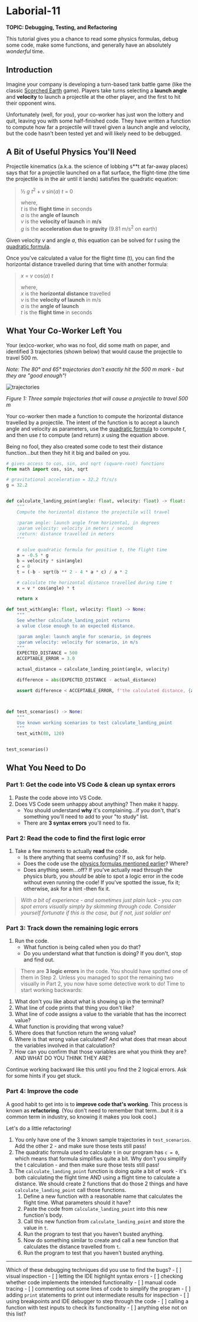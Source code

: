 # Laborial-11

**TOPIC: Debugging, Testing, and Refactoring**

This tutorial gives you a chance to read some physics formulas, debug some code, make some functions, and generally have an absolutely _wonderful_ time.

## Introduction

Imagine your company is developing a turn-based tank battle game (like the classic [Scorched Earth](https://en.wikipedia.org/wiki/Scorched_Earth_(video_game)) game). Players take turns selecting a **launch angle** and **velocity** to launch a projectile at the other player, and the first to hit their opponent wins.

Unfortunately (well, for _you_), your co-worker has just won the lottery and quit, leaving you with some half-finished code. They have written a function to compute how far a projectile will travel given a launch angle and velocity, but the code hasn't been tested yet and will likely need to be debugged. 

## A Bit of Useful Physics You'll Need

Projectile kinematics (a.k.a. the science of lobbing s**t at far-away places) says that for a projectile launched on a flat surface, the flight-time (the time the projectile is in the air until it lands) satisfies the quadratic equation:

> ½ *g t*<sup>2</sup> + *v* sin(*a*) *t* = 0
>  
> where,  <br>
> *t* is the **flight time** in seconds <br>
> *a* is the **angle of launch**  <br>
> *v* is the **velocity of launch** in **m/s**  <br>
> *g* is the **acceleration due to gravity** (9.81 m/s<sup>2</sup> on earth) 

Given velocity *v* and angle *a*, this equation can be solved for *t* using the [quadratic formula](https://en.wikipedia.org/wiki/Quadratic_formula).

Once you've calculated a value for the flight time (t), you can find the horizontal distance travelled during that time with another formula:

> *x* = *v* cos(*a*) *t*
> 
> where,  <br>
> *x* is the **horizontal distance** travelled  <br>
> *v* is the **velocity of launch** in m/s  <br>
> *a* is the **angle of launch**  <br>
> *t* is the **flight time** in seconds

## What Your Co-Worker Left You

Your (ex)co-worker, who was no fool, did some math on paper, and identified 3 trajectories (shown below) that would cause the projectile to travel 500 m.

_Note: The 80° and 65° trajectories don't exactly hit the 500 m mark - but they are "good enough"!_

![trajectories](images/trajectories.png)

*Figure 1: Three sample trajectories that will cause a projectile to travel 500 m*

Your co-worker then made a function to compute the horizontal distance travelled by a projectile. The intent of the function is to accept a launch angle and velocity as parameters, use the [quadratic formula](https://en.wikipedia.org/wiki/Quadratic_formula) to compute *t*, and then use *t* to compute (and return) *x* using the equation above.

Being no fool, they also created some code to test their distance function...but then they hit it big and bailed on you.

```python
# gives access to cos, sin, and sqrt (square-root) functions
from math import cos, sin, sqrt  

# gravitational acceleration = 32.2 ft/s/s
g = 32.2 


def calculate_landing_point(angle: float, velocity: float) -> float:
    """
    Compute the horizontal distance the projectile will travel

    :param angle: launch angle from horizontal, in degrees
    :param velocity: velocity in meters / second
    :return: distance travelled in meters
    """

    # solve quadratic formula for positive t, the flight time
    a = -0.5 * g
    b = velocity * sin(angle)
    c = 0
    t = (-b - sqrt(b ** 2 - 4 * a * c) / a * 2

    # calculate the horizontal distance travelled during time t
    x = v * cos(angle) * t

    return x

def test_with(angle: float, velocity: float) -> None:
    """
    See whether calculate_landing_point returns
    a value close enough to an expected distance.

    :param angle: launch angle for scenario, in degrees
    :param velocity: velocity for scenario, in m/s
    """
    EXPECTED_DISTANCE = 500
    ACCEPTABLE_ERROR = 3.0

    actual_distance = calculate_landing_point(angle, velocity)

    difference = abs(EXPECTED_DISTANCE - actual_distance)

    assert difference < ACCEPTABLE_ERROR, f'the calculated distance, {actual_distance:.1f} m, is not close enough to 500 m'



def test_scenarios() -> None:
    """
    Use known working scenarios to test calculate_landing_point
    """
    test_with(80, 120)


test_scenarios()
```




## What You Need to Do

### Part 1: Get the code into VS Code & clean up syntax errors

1. Paste the code above into VS Code.
2. Does VS Code seem unhappy about anything? Then make it happy.
   - You should understand **why** it's complaining...if you don't, that's something you'll need to add to your "to study" list.
   - There are **3 syntax errors** you'll need to fix.

### Part 2: Read the code to find the first logic error

1. Take a few moments to actually **read** the code. 
    - Is there anything that seems confusing? If so, ask for help.
    - Does the code use the [physics formulas mentioned earlier](#a-bit-of-useful-physics-youll-need)? Where?
    - Does anything seem...off? If you've actually read through the physics blurb, you _should_ be able to spot a logic error in the code without even running the code! If you've spotted the issue, fix it; otherwise, ask for a hint -then fix it.

> _With a bit of experience - and sometimes just plain luck - you can spot errors visually simply by skimming through code. Consider yourself fortunate if this is the case, but if not, just soldier on!_

### Part 3: Track down the remaining logic errors

1. Run the code. 
   - What function is being called when you do that? 
   - Do you understand what that function is doing? If you don't, stop and find out.
   
> There are **3 logic errors** in the code. You should have spotted one of them in Step 2. Unless you managed to spot the remaining two visually in Part 2, you now have some detective work to do! Time to start working backwards:

1. What don't you like about what is showing up in the terminal? 
2. What line of code prints that thing you don't like?
3. What line of code assigns a value to the variable that has the incorrect value?
4. What function is providing that wrong value?
5. Where does that function return the wrong value?
6. Where is that wrong value calculated? And what does that mean about the variables involved in that calculation?
7. How can you confirm that those variables are what you think they are? AND WHAT DO YOU THINK THEY ARE?

Continue working backward like this until you find the 2 logical errors. Ask for some hints if you get stuck.

### Part 4: Improve the code

A good habit to get into is to **improve code that's working**. This process is known as **refactoring**. (You don't need to remember that term...but it _is_ a common term in industry, so knowing it makes you look cool.)

Let's do a little refactoring!

1. You only have one of the 3 known sample trajectories in `test_scenarios`. Add the other 2 - and make sure those tests still pass!
2. The quadratic formula used to calculate `t` in our program has `c = 0`, which means that formula simplifies quite a bit. Why don't you simplify the t calculation - and then make sure those tests still pass!
3. The `calculate_landing_point` function is doing quite a bit of work - it's both calculating the flight time AND using a flight time to calculate a distance. We should create 2 functions that do those 2 things and have `calculate_landing_point` call those functions.
   1. Define a new function with a reasonable name that calculates the flight time. What parameters should it have?
   2. Paste the code from `calculate_landing_point` into this new function's body.
   3. Call this new function from `calculate_landing_point` and store the value in `t`.
   4. Run the program to test that you haven't busted anything.
   5. Now do something similar to create and call a new function that calculates the distance travelled from `t`.
   6. Run the program to test that you haven't busted anything.

---

Which of these debugging techniques did you use to find the bugs?
    - [ ] visual inspection
    - [ ] letting the IDE highlight syntax errors
    - [ ] checking whether code implements the intended functionality
    - [ ] manual code tracing
    - [ ] commenting out some lines of code to simplify the program
    - [ ] adding `print` statements to print out intermediate results for inspection
    - [ ] using breakpoints and IDE debugger to step through the code
    - [ ] calling a function with test inputs to check its functionality
    - [ ] anything else not on this list?
